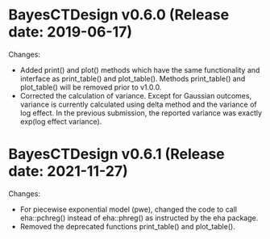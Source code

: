 BayesCTDesign v0.6.0 (Release date: 2019-06-17)
==============

Changes:

* Added print() and plot() methods which have the same functionality and interface as print_table() and plot_table().  Methods print_table() and plot_table() will be removed prior to v1.0.0.
* Corrected the calculation of variance.  Except for Gaussian outcomes, variance is currently calculated using delta method and the variance of log effect.  In the previous submission, the reported variance was exactly exp(log effect variance).


BayesCTDesign v0.6.1 (Release date: 2021-11-27)
==============

Changes:

* For piecewise exponential model (pwe), changed the code to call eha::pchreg() instead of eha::phreg() as instructed by the eha package.
* Removed the deprecated functions print_table() and plot_table().


